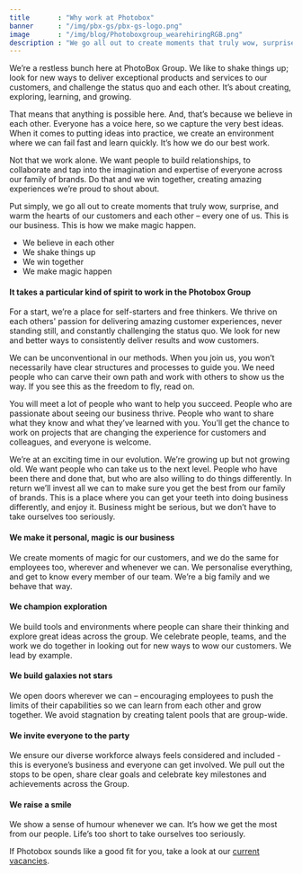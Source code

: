 ```yaml
---
title       : "Why work at Photobox"
banner      : "/img/pbx-gs/pbx-gs-logo.png"
image       : "/img/blog/Photoboxgroup_wearehiringRGB.png"
description : "We go all out to create moments that truly wow, surprise and warm the hearts of our customers and each other – every one of us. This is our business. This is how we make magic happen."
---
```


We’re a restless bunch here at PhotoBox Group. We like to shake things up; look for new ways to deliver exceptional products and services to our customers, and challenge the status quo and each other. It’s about creating, exploring, learning, and growing. 

That means that anything is possible here. And, that’s because we believe in each other. Everyone has a voice here, so we capture the very best ideas. When it comes to putting ideas into practice, we create an environment where we can fail fast and learn quickly. It’s how we do our best work. 

Not that we work alone. We want people to build relationships, to collaborate and tap into the imagination and expertise of everyone across our family of brands. Do that and we win together, creating amazing experiences we’re proud to shout about. 

Put simply, we go all out to create moments that truly wow, surprise, and warm the hearts of our customers and each other – every one of us. This is our business. This is how we make magic happen. 

- We believe in each other
- We shake things up
- We win together
- We make magic happen

#### It takes a particular kind of spirit to work in the Photobox Group
For a start, we’re a place for self-starters and free thinkers. We thrive on each others' passion for delivering amazing customer experiences, never standing still, and constantly challenging the status quo. We look for new and better ways to consistently deliver results and wow customers.

We can be unconventional in our methods. When you join us, you won’t necessarily have clear structures and processes to guide you. We need people who can carve their own path and work with others to show us the way. If you see this as the freedom to fly, read on.

You will meet a lot of people who want to help you succeed. People who are passionate about seeing our business thrive. People who want to share what they know and what they’ve learned with you. You’ll get the chance to work on projects that are changing the experience for customers and colleagues, and everyone is welcome.

We’re at an exciting time in our evolution. We’re growing up but not growing old. We want people who can take us to the next level. People who have been there and done that, but who are also willing to do things differently. In return we’ll invest all we can to make sure you get the best from our family of brands. This is a place where you can get your teeth into doing business differently, and enjoy it. Business might be serious, but we don’t have to take ourselves too seriously.

#### We make it personal, magic is our business
We create moments of magic for our customers, and we do the same for employees too, wherever and whenever we can. We personalise everything, and get to know every member of our team. We’re a big family and we behave that way. 

#### We champion exploration
We build tools and environments where people can share their thinking and explore great ideas across the group. We celebrate people, teams, and the work we do together in looking out for new ways to wow our customers. We lead by example.

#### We build galaxies not stars
We open doors wherever we can – encouraging employees to push the limits of their capabilities so we can learn from each other and grow together. We avoid stagnation by creating talent pools that are group-wide.

#### We invite everyone to the party
We ensure our diverse workforce always feels considered and included - this is everyone’s business and everyone can get involved. We pull out the stops to be open, share clear goals and celebrate key milestones and achievements across the Group.

#### We raise a smile
We show a sense of humour whenever we can. It’s how we get the most from our people. Life’s too short to take ourselves too seriously. 

If Photobox sounds like a good fit for you, take a look at our [current vacancies](https://pbx-group-security.com/roles/).
